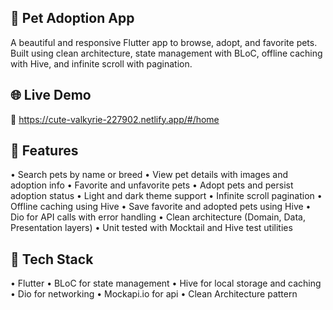 ## 🐾 Pet Adoption App

A beautiful and responsive Flutter app to browse, adopt, and favorite pets. Built using clean architecture, state management with BLoC, offline caching with Hive, and infinite scroll with pagination.

## 🌐 Live Demo
🔗 https://cute-valkyrie-227902.netlify.app/#/home

## 📱 Features

• Search pets by name or breed
• View pet details with images and adoption info
• Favorite and unfavorite pets
• Adopt pets and persist adoption status
• Light and dark theme support
• Infinite scroll pagination
• Offline caching using Hive
• Save favorite and adopted pets using Hive
• Dio for API calls with error handling
• Clean architecture (Domain, Data, Presentation layers)
• Unit tested with Mocktail and Hive test utilities

## 🧰 Tech Stack
• Flutter
• BLoC for state management
• Hive for local storage and caching
• Dio for networking
• Mockapi.io for api
• Clean Architecture pattern

